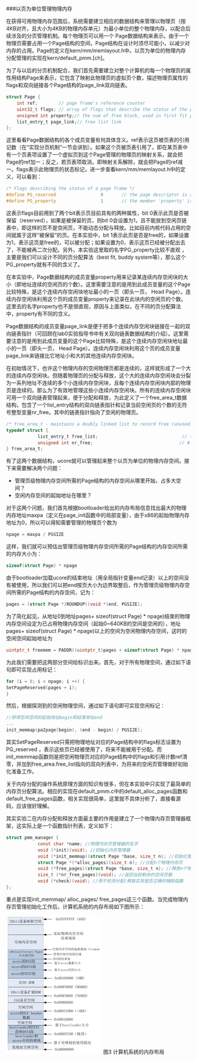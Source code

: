 ###以页为单位管理物理内存

在获得可用物理内存范围后，系统需要建立相应的数据结构来管理以物理页（按4KB对齐，且大小为4KB的物理内存单元）为最小单位的整个物理内存，以配合后续涉及的分页管理机制。每个物理页可以用一个
Page数据结构来表示。由于一个物理页需要占用一个Page结构的空间，Page结构在设计时须尽可能小，以减少对内存的占用。Page的定义在kern/mm/memlayout.h中。以页为单位的物理内存分配管理的实现在kern/default\_pmm.[ch]。

为了与以后的分页机制配合，我们首先需要建立对整个计算机的每一个物理页的属性用结构Page来表示，它包含了映射此物理页的虚拟页个数，描述物理页属性的flags和双向链接各个Page结构的page\_link双向链表。
```c
struct Page {
    int ref;        // page frame's reference counter
    uint32_t flags; // array of flags that describe the status of the page frame
    unsigned int property;// the num of free block, used in first fit pm manager
    list_entry_t page_link;// free list link
};
```
这里看看Page数据结构的各个成员变量有何具体含义。ref表示这页被页表的引用记数（在“实现分页机制”一节会讲到）。如果这个页被页表引用了，即在某页表中有一个页表项设置了一个虚拟页到这个Page管理的物理页的映射关系，就会把Page的ref加一；反之，若页表项取消，即映射关系解除，就会把Page的ref减一。flags表示此物理页的状态标记，进一步查看kern/mm/memlayout.h中的定义，可以看到：
```c
/* Flags describing the status of a page frame */
#define PG_reserved                 0       // the page descriptor is reserved for kernel or unusable
#define PG_property                 1       // the member 'property' is valid
```
这表示flags目前用到了两个bit表示页目前具有的两种属性，bit
0表示此页是否被保留（reserved），如果是被保留的页，则bit
0会设置为1，且不能放到空闲页链表中，即这样的页不是空闲页，不能动态分配与释放。比如目前内核代码占用的空间就属于这样“被保留”的页。在本实验中，bit
1表示此页是否是free的，如果设置为1，表示这页是free的，可以被分配；如果设置为0，表示这页已经被分配出去了，不能被再二次分配。另外，本实验这里取的名字PG\_property比较不直观
，主要是我们可以设计不同的页分配算法（best fit, buddy
system等），那么这个PG\_property就有不同的含义了。

在本实验中，Page数据结构的成员变量property用来记录某连续内存空闲块的大小（即地址连续的空闲页的个数）。这里需要注意的是用到此成员变量的这个Page比较特殊，是这个连续内存空闲块地址最小的一页（即头一页，
Head
Page）。连续内存空闲块利用这个页的成员变量property来记录在此块内的空闲页的个数。这里去的名字property也不是很直观，原因与上面类似，在不同的页分配算法中，property有不同的含义。

Page数据结构的成员变量page\_link是便于把多个连续内存空闲块链接在一起的双向链表指针（可回顾在lab0实验指导书中有关双向链表数据结构的介绍）。这里需要注意的是用到此成员变量的这个Page比较特殊，是这个连续内存空闲块地址最小的一页（即头一页，
Head
Page）。连续内存空闲块利用这个页的成员变量page\_link来链接比它地址小和大的其他连续内存空闲块。

在初始情况下，也许这个物理内存的空闲物理页都是连续的，这样就形成了一个大的连续内存空闲块。但随着物理页的分配与释放，这个大的连续内存空闲块会分裂为一系列地址不连续的多个小连续内存空闲块，且每个连续内存空闲块内部的物理页是连续的。那么为了有效地管理这些小连续内存空闲块。所有的连续内存空闲块可用一个双向链表管理起来，便于分配和释放，为此定义了一个free\_area\_t数据结构，包含了一个list\_entry结构的双向链表指针和记录当前空闲页的个数的无符号整型变量nr\_free。其中的链表指针指向了空闲的物理页。
```c
/* free_area_t - maintains a doubly linked list to record free (unused) pages */
typedef struct {
            list_entry_t free_list;                                // the list header
            unsigned int nr_free;                                 // # of free pages in this free list
} free_area_t;
```
有了这两个数据结构，ucore就可以管理起来整个以页为单位的物理内存空间。接下来需要解决两个问题：

- 管理页级物理内存空间所需的Page结构的内存空间从哪里开始，占多大空间？
- 空闲内存空间的起始地址在哪里？

对于这两个问题，我们首先根据bootloader给出的内存布局信息找出最大的物理内存地址maxpa（定义在page\_init函数中的局部变量），由于x86的起始物理内存地址为0，所以可以得知需要管理的物理页个数为
```c
npage = maxpa / PGSIZE
```
这样，我们就可以预估出管理页级物理内存空间所需的Page结构的内存空间所需的内存大小为：
```c
sizeof(struct Page) * npage
```
由于bootloader加载ucore的结束地址（用全局指针变量end记录）以上的空间没有被使用，所以我们可以把end按页大小为边界取整后，作为管理页级物理内存空间所需的Page结构的内存空间，记为：
```c
pages = (struct Page *)ROUNDUP((void *)end, PGSIZE);
```
为了简化起见，从地址0到地址pages+ sizeof(struct Page) \*
npage)结束的物理内存空间设定为已占用物理内存空间（起始0\~640KB的空间是空闲的），地址pages+
sizeof(struct Page) \*
npage)以上的空间为空闲物理内存空间，这时的空闲空间起始地址为
```c
uintptr_t freemem = PADDR((uintptr_t)pages + sizeof(struct Page) * npage);
```
为此我们需要把这两部分空间给标识出来。首先，对于所有物理空间，通过如下语句即可实现占用标记：
```c
for (i = 0; i < npage; i ++) {
SetPageReserved(pages + i);
}
```
然后，根据探测到的空闲物理空间，通过如下语句即可实现空闲标记：
```c
//获得空闲空间的起始地址begin和结束地址end
...
init_memmap(pa2page(begin), (end - begin) / PGSIZE);
```
其实SetPageReserved只需把物理地址对应的Page结构中的flags标志设置为PG\_reserved
，表示这些页已经被使用了，将来不能被用于分配。而init\_memmap函数则是把空闲物理页对应的Page结构中的flags和引用计数ref清零，并加到free\_area.free\_list指向的双向列表中，为将来的空闲页管理做好初始化准备工作。

关于内存分配的操作系统原理方面的知识有很多，但在本实验中只实现了最简单的内存页分配算法。相应的实现在default\_pmm.c中的default\_alloc\_pages函数和default\_free\_pages函数，相关实现很简单，这里就不具体分析了，直接看源码，应该很好理解。

其实实验二在内存分配和释放方面最主要的作用是建立了一个物理内存页管理器框架，这实际上是一个函数指针列表，定义如下：
```c
struct pmm_manager {
            const char *name; //物理内存页管理器的名字
            void (*init)(void); //初始化内存管理器
            void (*init_memmap)(struct Page *base, size_t n); //初始化管理空闲内存页的数据结构
            struct Page *(*alloc_pages)(size_t n); //分配n个物理内存页
            void (*free_pages)(struct Page *base, size_t n); //释放n个物理内存页
            size_t (*nr_free_pages)(void); //返回当前剩余的空闲页数
            void (*check)(void); //用于检测分配/释放实现是否正确的辅助函数
};
```
重点是实现init\_memmap/ alloc\_pages/
free\_pages这三个函数。当完成物理内存页管理初始化工作后，计算机系统的内存布局如下图所示：

![](../lab2_figs/image003.png)
图3 计算机系统的内存布局


